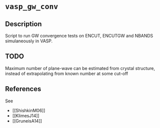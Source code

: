 # `vasp_gw_conv`

## Description

Script to run GW convergence tests on ENCUT, ENCUTGW and NBANDS simulaneously in VASP.

## TODO

Maximum number of plane-wave can be estimated from crystal structure,
instead of extrapolating from known number at some cut-off

## References

See

- [[ShishkinM06]]
- [[KlimesJ14]]
- [[GruneisA14]]
